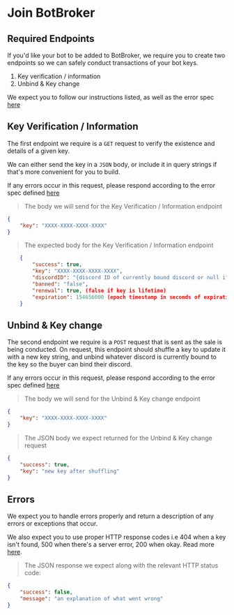 # Join BotBroker

## Required Endpoints

If you'd like your bot to be added to BotBroker, we require you to create two endpoints so we can safely conduct transactions of your bot keys.

1. Key verification / information
2. Unbind & Key change

We expect you to follow our instructions listed, as well as the error spec [here](#errors)

## Key Verification / Information

The first endpoint we require is a `GET` request to verify the existence and details of a given key.

We can either send the key in a `JSON` body, or include it in query strings if that's more convenient for you to build.

If any errors occur in this request, please respond according to the error spec defined [here](#errors)

> The body we will send for the Key Verification / Information endpoint

```json
{
	"key": "XXXX-XXXX-XXXX-XXXX"
}
```

> The expected body for the Key Verification / Information endpoint

```json
    {
    	"success": true,
    	"key": "XXXX-XXXX-XXXX-XXXX",
    	"discordID": "{discord ID of currently bound discord or null if not bound}",
    	"banned": "false",
    	"renewal": true, (false if key is lifetime)
    	"expiration": 154656000 (epoch timestamp in seconds of expiration time)
    }
```

## Unbind & Key change

The second endpoint we require is a `POST` request that is sent as the sale is being conducted. On request, this endpoint should shuffle a key to update it with a new key string, and unbind whatever discord is currently bound to the key so the buyer can bind their discord.

If any errors occur in this request, please respond according to the error spec defined [here](#errors)

> The body we will send for the Unbind & Key change endpoint

```json
{
	"key": "XXXX-XXXX-XXXX-XXXX"
}
```

> The JSON body we expect returned for the Unbind & Key change request

```json
{
	"success": true,
	"key": "new key after shuffling"
}
```

## Errors

We expect you to handle errors properly and return a description of any errors or exceptions that occur.

We also expect you to use proper HTTP response codes i.e 404 when a key isn't found, 500 when there's a server error, 200 when okay. Read more [here](https://www.restapitutorial.com/httpstatuscodes.html).

> The JSON response we expect along with the relevant HTTP status code:

```json
{
	"success": false,
	"message": "an explanation of what went wrong"
}
```
